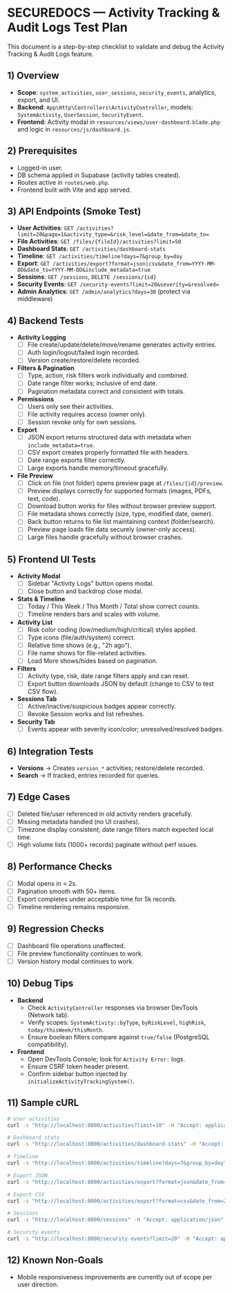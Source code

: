 # SECUREDOCS — Activity Tracking & Audit Logs Test Plan

This document is a step-by-step checklist to validate and debug the Activity Tracking & Audit Logs feature.

## 1) Overview
- __Scope__: `system_activities`, `user_sessions`, `security_events`, analytics, export, and UI.
- __Backend__: `App\Http\Controllers\ActivityController`, models: `SystemActivity`, `UserSession`, `SecurityEvent`.
- __Frontend__: Activity modal in `resources/views/user-dashboard.blade.php` and logic in `resources/js/dashboard.js`.

## 2) Prerequisites
- Logged-in user.
- DB schema applied in Supabase (activity tables created).
- Routes active in `routes/web.php`.
- Frontend built with Vite and app served.

## 3) API Endpoints (Smoke Test)
- __User Activities__: `GET /activities?limit=20&page=1&activity_type=&risk_level=&date_from=&date_to=`
- __File Activities__: `GET /files/{fileId}/activities?limit=50`
- __Dashboard Stats__: `GET /activities/dashboard-stats`
- __Timeline__: `GET /activities/timeline?days=7&group_by=day`
- __Export__: `GET /activities/export?format=json|csv&date_from=YYYY-MM-DD&date_to=YYYY-MM-DD&include_metadata=true`
- __Sessions__: `GET /sessions`, `DELETE /sessions/{id}`
- __Security Events__: `GET /security-events?limit=20&severity=&resolved=`
- __Admin Analytics__: `GET /admin/analytics?days=30` (protect via middleware)

## 4) Backend Tests
- __Activity Logging__
  - [ ] File create/update/delete/move/rename generates activity entries.
  - [ ] Auth login/logout/failed login recorded.
  - [ ] Version create/restore/delete recorded.
- __Filters & Pagination__
  - [ ] Type, action, risk filters work individually and combined.
  - [ ] Date range filter works; inclusive of end date.
  - [ ] Pagination metadata correct and consistent with totals.
- __Permissions__
  - [ ] Users only see their activities.
  - [ ] File activity requires access (owner only).
  - [ ] Session revoke only for own sessions.
- __Export__
  - [ ] JSON export returns structured data with metadata when `include_metadata=true`.
  - [ ] CSV export creates properly formatted file with headers.
  - [ ] Date range exports filter correctly.
  - [ ] Large exports handle memory/timeout gracefully.
- __File Preview__
  - [ ] Click on file (not folder) opens preview page at `/files/{id}/preview`.
  - [ ] Preview displays correctly for supported formats (images, PDFs, text, code).
  - [ ] Download button works for files without browser preview support.
  - [ ] File metadata shows correctly (size, type, modified date, owner).
  - [ ] Back button returns to file list maintaining context (folder/search).
  - [ ] Preview page loads file data securely (owner-only access).
  - [ ] Large files handle gracefully without browser crashes.

## 5) Frontend UI Tests
- __Activity Modal__
  - [ ] Sidebar "Activity Logs" button opens modal.
  - [ ] Close button and backdrop close modal.
- __Stats & Timeline__
  - [ ] Today / This Week / This Month / Total show correct counts.
  - [ ] Timeline renders bars and scales with volume.
- __Activity List__
  - [ ] Risk color coding (low/medium/high/critical) styles applied.
  - [ ] Type icons (file/auth/system) correct.
  - [ ] Relative time shows (e.g., "2h ago").
  - [ ] File name shows for file-related activities.
  - [ ] Load More shows/hides based on pagination.
- __Filters__
  - [ ] Activity type, risk, date range filters apply and can reset.
  - [ ] Export button downloads JSON by default (change to CSV to test CSV flow).
- __Sessions Tab__
  - [ ] Active/inactive/suspicious badges appear correctly.
  - [ ] Revoke Session works and list refreshes.
- __Security Tab__
  - [ ] Events appear with severity icon/color; unresolved/resolved badges.

## 6) Integration Tests
- __Versions__ → Creates `version_*` activities; restore/delete recorded.
- __Search__ → If tracked, entries recorded for queries.

## 7) Edge Cases
- [ ] Deleted file/user referenced in old activity renders gracefully.
- [ ] Missing metadata handled (no UI crashes).
- [ ] Timezone display consistent; date range filters match expected local time.
- [ ] High volume lists (1000+ records) paginate without perf issues.

## 8) Performance Checks
- [ ] Modal opens in < 2s.
- [ ] Pagination smooth with 50+ items.
- [ ] Export completes under acceptable time for 5k records.
- [ ] Timeline rendering remains responsive.

## 9) Regression Checks
- [ ] Dashboard file operations unaffected.
- [ ] File preview functionality continues to work.
- [ ] Version history modal continues to work.

## 10) Debug Tips
- __Backend__
  - Check `ActivityController` responses via browser DevTools (Network tab).
  - Verify scopes: `SystemActivity::byType`, `byRiskLevel`, `highRisk`, `today/thisWeek/thisMonth`.
  - Ensure boolean filters compare against `true/false` (PostgreSQL compatibility).
- __Frontend__
  - Open DevTools Console; look for `Activity Error:` logs.
  - Ensure CSRF token header present.
  - Confirm sidebar button injected by `initializeActivityTrackingSystem()`.

## 11) Sample cURL
```bash
# User activities
curl -s "http://localhost:8000/activities?limit=10" -H "Accept: application/json"

# Dashboard stats
curl -s "http://localhost:8000/activities/dashboard-stats" -H "Accept: application/json"

# Timeline
curl -s "http://localhost:8000/activities/timeline?days=7&group_by=day" -H "Accept: application/json"

# Export JSON
curl -s "http://localhost:8000/activities/export?format=json&date_from=2025-07-01&date_to=2025-07-31&include_metadata=true" -H "Accept: application/json"

# Export CSV
curl -s "http://localhost:8000/activities/export?format=csv&date_from=2025-07-01&date_to=2025-07-31" -H "Accept: text/csv"

# Sessions
curl -s "http://localhost:8000/sessions" -H "Accept: application/json"

# Security events
curl -s "http://localhost:8000/security-events?limit=20" -H "Accept: application/json"
```

## 12) Known Non-Goals
- Mobile responsiveness improvements are currently out of scope per user direction.
